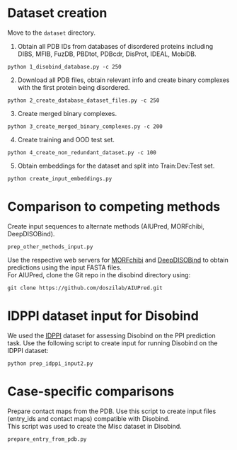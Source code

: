 # Dataset creation
Move to the `dataset` directory.  

1. Obtain all PDB IDs from databases of disordered proteins including DIBS, MFIB, FuzDB, PBDtot, PDBcdr, DisProt, IDEAL, MobiDB.
```
python 1_disobind_database.py -c 250
```

2. Download all PDB files, obtain relevant info and create binary complexes with the first protein being disordered.
```
python 2_create_database_dataset_files.py -c 250
```

3. Create merged binary complexes.
```
python 3_create_merged_binary_complexes.py -c 200
```

4. Create training and OOD test set.
```
python 4_create_non_redundant_dataset.py -c 100
```

5. Obtain embeddings for the dataset and split into Train:Dev:Test set.
```
python create_input_embeddings.py
```

# Comparison to competing methods 

Create input sequences to alternate methods (AIUPred, MORFchibi, DeepDISOBind).  
```
prep_other_methods_input.py
```
Use the respective web servers for [MORFchibi](https://gsponerlab.msl.ubc.ca/software/morf_chibi/mc2/) and 
[DeepDISOBind](https://www.csuligroup.com/DeepDISOBind/) to obtain predictions using the input FASTA files.  
For AIUPred, clone the Git repo in the disobind directory using:
```
git clone https://github.com/doszilab/AIUPred.git
```

# IDPPI dataset input for Disobind
We used the [IDPPI](https://doi.org/10.1038/s41598-018-28815-x) dataset for assessing Disobind on the PPI prediction task.
Use the following script to create input for running Disobind on the IDPPI dataset:
```
python prep_idppi_input2.py
```

# Case-specific comparisons 

Prepare contact maps from the PDB.
Use this script to create input files (entry_ids and contact maps) compatible with Disobind.  
This script was used to create the Misc dataset in Disobind.
```
prepare_entry_from_pdb.py
``` 

